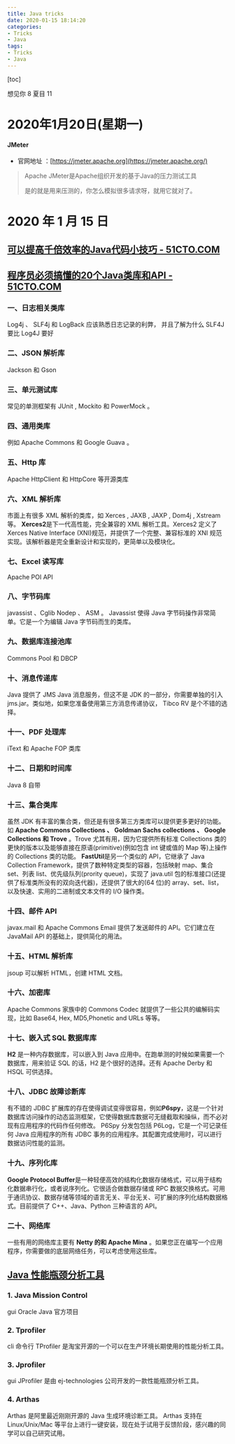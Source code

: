 ```yaml
---
title: Java tricks
date: 2020-01-15 18:14:20
categories:
- Tricks
- Java
tags:
- Tricks
- Java
---
```


[toc]

<!--more-->
想见你 8
夏目 11

# 2020年1月20日(星期一)

#### JMeter

- 官网地址 ：[https://jmeter.apache.org](https://jmeter.apache.org/)

> Apache JMeter是Apache组织开发的基于Java的压力测试工具
>
> 是的就是用来压测的，你怎么模拟很多请求呀，就用它就对了。

# 2020 年 1 月 15 日


## [可以提高千倍效率的Java代码小技巧 - 51CTO.COM](https://developer.51cto.com/art/201905/596234.htm)

## [程序员必须搞懂的20个Java类库和API - 51CTO.COM](https://developer.51cto.com/art/201905/596295.htm)

### 一、日志相关类库

Log4j 、 SLF4j 和 LogBack
应该熟悉日志记录的利弊， 并且了解为什么 SLF4J 要比 Log4J 要好

### 二、JSON 解析库

Jackson 和 Gson

### 三、单元测试库

常见的单测框架有 JUnit , Mockito 和 PowerMock 。

### 四、通用类库

例如 Apache Commons 和 Google Guava 。

### 五、Http 库

Apache HttpClient 和 HttpCore 等开源类库

### 六、XML 解析库

市面上有很多 XML 解析的类库，如 Xerces , JAXB , JAXP , Dom4j , Xstream 等。
**Xerces2**是下一代高性能，完全兼容的 XML 解析工具。Xerces2 定义了 Xerces Native Interface (XNI)规范，并提供了一个完整、兼容标准的 XNI 规范实现。该解析器是完全重新设计和实现的，更简单以及模块化。

### 七、Excel 读写库

Apache POI API

### 八、字节码库

javassist 、Cglib Nodep 、 ASM 。
Javassist 使得 Java 字节码操作非常简单。它是一个为编辑 Java 字节码而生的类库。

### 九、数据库连接池库

Commons Pool 和 DBCP

### 十、消息传递库

Java 提供了 JMS Java 消息服务，但这不是 JDK 的一部分，你需要单独的引入 jms.jar。类似地，如果您准备使用第三方消息传递协议， Tibco RV 是个不错的选择。

### 十一、PDF 处理库

iText 和 Apache FOP 类库

### 十二、日期和时间库

Java 8 自带

### 十三、集合类库

虽然 JDK 有丰富的集合类，但还是有很多第三方类库可以提供更多更好的功能。如 **Apache Commons Collections 、 Goldman Sachs collections 、 Google Collections 和 Trove** 。Trove 尤其有用，因为它提供所有标准 Collections 类的更快的版本以及能够直接在原语(primitive)(例如包含 int 键或值的 Map 等)上操作的 Collections 类的功能。
**FastUtil**是另一个类似的 API，它继承了 Java Collection Framework，提供了数种特定类型的容器，包括映射 map、集合 set、列表 list、优先级队列(prority queue)，实现了 java.util 包的标准接口(还提供了标准类所没有的双向迭代器)，还提供了很大的(64 位)的 array、set、list，以及快速、实用的二进制或文本文件的 I/O 操作类。

### 十四、邮件 API

javax.mail 和 Apache Commons Email 提供了发送邮件的 API。它们建立在 JavaMail API 的基础上，提供简化的用法。

### 十五、HTML 解析库

jsoup 可以解析 HTML，创建 HTML 文档。

### 十六、加密库

Apache Commons 家族中的 Commons Codec 就提供了一些公共的编解码实现，比如 Base64, Hex, MD5,Phonetic and URLs 等等。

### 十七、嵌入式 SQL 数据库库

**H2** 是一种内存数据库，可以嵌入到 Java 应用中。在跑单测的时候如果需要一个数据库，用来验证 SQL 的话，H2 是个很好的选择。还有 Apache Derby 和 HSQL 可供选择。

### 十八、JDBC 故障诊断库

有不错的 JDBC 扩展库的存在使得调试变得很容易，例如**P6spy**，这是一个针对数据库访问操作的动态监测框架，它使得数据库数据可无缝截取和操纵，而不必对现有应用程序的代码作任何修改。 P6Spy 分发包包括 P6Log，它是一个可记录任何 Java 应用程序的所有 JDBC 事务的应用程序。其配置完成使用时，可以进行数据访问性能的监测。

### 十九、序列化库

**Google Protocol Buffer**是一种轻便高效的结构化数据存储格式，可以用于结构化数据串行化，或者说序列化。它很适合做数据存储或 RPC 数据交换格式。可用于通讯协议、数据存储等领域的语言无关、平台无关、可扩展的序列化结构数据格式。目前提供了 C++、Java、Python 三种语言的 API。

### 二十、网络库

一些有用的网络库主要有 **Netty 的和 Apache Mina** 。如果您正在编写一个应用程序，你需要做的底层网络任务，可以考虑使用这些库。

## [Java 性能瓶颈分析工具](https://developer.51cto.com/art/201905/596229.htm)

### 1. Java Mission Control

gui
Oracle Java 官方项目

### 2. Tprofiler

cli
命令行
TProfiler 是淘宝开源的一个可以在生产环境长期使用的性能分析工具。

### 3. Jprofiler

gui
JProfiler 是由 ej-technologies 公司开发的一款性能瓶颈分析工具。

### 4. Arthas

Arthas 是阿里最近刚刚开源的 Java 生成环境诊断工具。
Arthas 支持在 Linux/Unix/Mac 等平台上进行一键安装，现在处于试用于反馈阶段，感兴趣的同学可以自己研究试用。